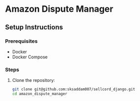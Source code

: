 # Amazon Dispute Manager

## Setup Instructions

### Prerequisites
- Docker
- Docker Compose

### Steps

1. Clone the repository:
   ```bash
   git clone git@github.com:sksaddam007/sellcord_django.git
   cd amazon_dispute_manager
